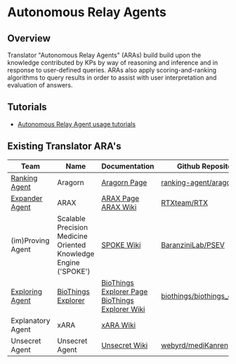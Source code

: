 # Autonomous Relay Agents

## Overview

Translator "Autonomous Relay Agents" (ARAs) build build upon the knowledge contributed by KPs by way of reasoning and inference and in response to user-defined queries. ARAs also apply scoring-and-ranking algorithms to query results in order to assist with user interpretation and evaluation of answers.

## Tutorials

- [Autonomous Relay Agent usage tutorials](../../development-guide/tutorials/index.md)

## Existing Translator ARA's

| Team                                                                                  | Name                                                               | Documentation                                                                                                | Github Repository                                                               |
| ------------------------------------------------------------------------------------- | ------------------------------------------------------------------ | ------------------------------------------------------------------------------------------------------------ | ------------------------------------------------------------------------------- |
| [Ranking Agent](../../teams/ranking-agent.md) | Aragorn                                          | [Aragorn Page](aragorn.md)                               | [ranking-agent/aragorn](https://github.com/ranking-agent/aragorn)               |
| [Expander Agent](../../teams/expander-agent.md)                                       | ARAX                                                               | [ARAX Page](arax.md)<br/>[ARAX Wiki](https://github.com/NCATSTranslator/Translator-All/wiki/ARAX)            | [RTXteam/RTX](https://github.com/RTXteam/RTX)                                   |
| (im)Proving Agent                                                                     | Scalable Precision Medicine<br>Oriented Knowledge Engine ('SPOKE') | [SPOKE Wiki](https://github.com/NCATSTranslator/Translator-All/wiki/imProving-Agent)                         | [BaranziniLab/PSEV](https://github.com/BaranziniLab/PSEV)                       |
| [Exploring Agent](../../teams/exploring-agent.md)                                                                        | [BioThings Explorer](https://explorer.biothings.io/)               | [BioThings Explorer Page](bte.md) [BioThings Explorer Wiki](<https://github.com/NCATSTranslator/Translator-All/wiki/BioThings-Explorer-(BTE)>) | [biothings/biothings_explorer](https://github.com/biothings/biothings_explorer) |
| Explanatory Agent                                                                     | xARA                                                               | [xARA Wiki](https://github.com/NCATSTranslator/Translator-All/wiki/Explanatory-Agent)                        |                                                                                 |
| Unsecret Agent                                                                        | Unsecret Agent                                                     | [Unsecret Wiki](https://github.com/NCATSTranslator/Translator-All/wiki/UnSecret-Agent)                       | [webyrd/mediKanren](https://github.com/webyrd/mediKanren)                       |
